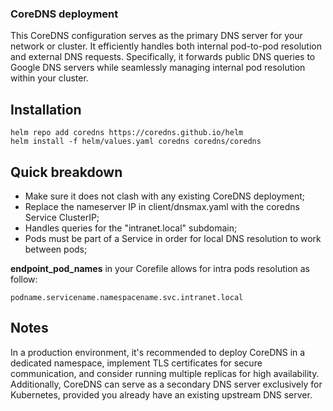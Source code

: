 ### CoreDNS deployment
This CoreDNS configuration serves as the primary DNS server for your network or cluster. It efficiently handles both internal pod-to-pod resolution and external DNS requests. Specifically, it forwards public DNS queries to Google DNS servers while seamlessly managing internal pod resolution within your cluster.

## Installation
```
helm repo add coredns https://coredns.github.io/helm
helm install -f helm/values.yaml coredns coredns/coredns
```

## Quick breakdown
- Make sure it does not clash with any existing CoreDNS deployment;
- Replace the nameserver IP in client/dnsmax.yaml with the coredns Service ClusterIP;
- Handles queries for the "intranet.local" subdomain;
- Pods must be part of a Service in order for local DNS resolution to work between pods;

**endpoint_pod_names** in your Corefile allows for intra pods resolution as follow:
```
podname.servicename.namespacename.svc.intranet.local
```

## Notes
In a production environment, it's recommended to deploy CoreDNS in a dedicated namespace, implement TLS certificates for secure communication, and consider running multiple replicas for high availability. Additionally, CoreDNS can serve as a secondary DNS server exclusively for Kubernetes, provided you already have an existing upstream DNS server.
